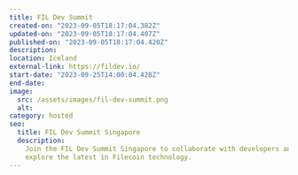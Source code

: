 ```yaml
---
title: FIL Dev Summit
created-on: "2023-09-05T18:17:04.382Z"
updated-on: "2023-09-05T18:17:04.407Z"
published-on: "2023-09-05T18:17:04.420Z"
description:
location: Iceland
external-link: https://fildev.io/
start-date: "2023-09-25T14:00:04.428Z"
end-date:
image:
  src: /assets/images/fil-dev-summit.png
  alt:
category: hosted
seo:
  title: FIL Dev Summit Singapore
  description:
    Join the FIL Dev Summit Singapore to collaborate with developers and
    explore the latest in Filecoin technology.
---
```

